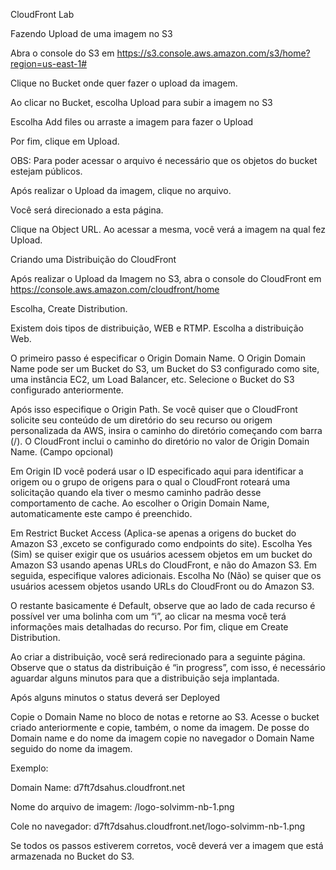 CloudFront Lab

Fazendo Upload de uma imagem no S3


Abra o console do S3 em  https://s3.console.aws.amazon.com/s3/home?region=us-east-1#

Clique no Bucket onde quer fazer o upload da imagem.

Ao clicar no Bucket, escolha Upload para subir a imagem no S3









Escolha Add files ou arraste a imagem para fazer o Upload



Por fim, clique em Upload.

OBS: Para poder acessar o arquivo é necessário que os objetos do bucket estejam públicos.

Após realizar o Upload da imagem, clique no arquivo.



 






Você será direcionado a esta página. 



Clique na Object URL. Ao acessar a mesma, você verá a imagem na qual fez Upload.














Criando uma Distribuição do CloudFront

Após realizar o Upload da Imagem no S3, abra o console do CloudFront em  https://console.aws.amazon.com/cloudfront/home

Escolha, Create Distribution.





Existem dois tipos de distribuição, WEB e RTMP. Escolha a distribuição Web.








O primeiro passo é especificar o Origin Domain Name. O Origin Domain Name pode ser um Bucket do S3, um Bucket do S3 configurado como site, uma instância EC2, um Load Balancer, etc. Selecione o Bucket do S3 configurado anteriormente. 

Após isso especifique o Origin Path. Se você quiser que o CloudFront solicite seu conteúdo de um diretório do seu recurso ou origem personalizada da AWS, insira o caminho do diretório começando com barra (/). O CloudFront inclui o caminho do diretório no valor de Origin Domain Name. (Campo opcional)

Em Origin ID você poderá usar o ID especificado aqui para identificar a origem ou o grupo de origens para o qual o CloudFront roteará uma solicitação quando ela tiver o mesmo caminho padrão desse comportamento de cache. Ao escolher o Origin Domain Name, automaticamente este campo é preenchido.

Em Restrict Bucket Access (Aplica-se apenas a origens do bucket do Amazon S3 ,exceto se configurado como endpoints do site). Escolha Yes (Sim) se quiser exigir que os usuários acessem objetos em um bucket do Amazon S3 usando apenas URLs do CloudFront, e não do Amazon S3. Em seguida, especifique valores adicionais. Escolha No (Não) se quiser que os usuários acessem objetos usando URLs do CloudFront ou do Amazon S3.










O restante basicamente é Default, observe que ao lado de cada recurso é possível ver uma bolinha com um “i”, ao clicar na mesma você terá informações mais detalhadas do recurso.
Por fim, clique em Create Distribution.


Ao criar a distribuição, você será redirecionado para a seguinte página. Observe que o status da distribuição é “in progress”, com isso, é necessário aguardar alguns minutos para que a distribuição seja implantada.


Após alguns minutos o status deverá ser Deployed


Copie o Domain Name no bloco de notas e retorne ao S3. Acesse o bucket criado anteriormente e copie, também, o nome da imagem. De posse do Domain name e do nome da imagem copie no navegador o Domain Name seguido do nome da imagem. 

Exemplo:

Domain Name:  d7ft7dsahus.cloudfront.net

Nome do arquivo de imagem: /logo-solvimm-nb-1.png

Cole no navegador: d7ft7dsahus.cloudfront.net/logo-solvimm-nb-1.png

Se todos os passos estiverem corretos, você deverá ver a imagem que está armazenada no Bucket do S3.


